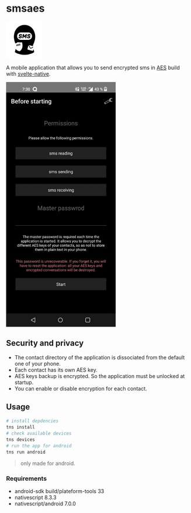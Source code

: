 # smsaes

<img src="https://github.com/trixky/smsaes/blob/main/.demo/icon.png?raw=true" alt="screenshots" width="100"/>

A mobile application that allows you to send encrypted sms in [AES](https://en.wikipedia.org/wiki/Advanced_Encryption_Standard) build with [svelte-native](https://svelte-native.technology/).

<img src="https://github.com/trixky/smsaes/blob/main/.demo/screenshots.gif?raw=true" alt="screenshots" width="300"/>

## Security and privacy

- The contact directory of the application is dissociated from the default one of your phone.
- Each contact has its own AES key.
- AES keys backup is encrypted. So the application must be unlocked at startup.
- You can enable or disable encryption for each contact.

## Usage

```bash
# install depdencies
tns install
# check available devices
tns devices
# run the app for android
tns run android
```

> only made for android.

### Requirements

- android-sdk build/plateform-tools 33
- nativescript 8.3.3
- nativescript/android 7.0.0